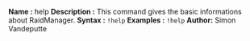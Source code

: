 __Name :__
help
__Description :__
This command gives the basic informations about RaidManager.
__Syntax :__
```!help```
__Examples :__
```!help```
**Author:** Simon Vandeputte